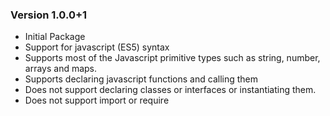 ### Version 1.0.0+1
- Initial Package
- Support for javascript (ES5) syntax
- Supports most of the Javascript primitive types such as string, number, arrays and maps. 
- Supports declaring javascript functions and calling them
- Does not support declaring classes or interfaces or instantiating them.
- Does not support import or require
